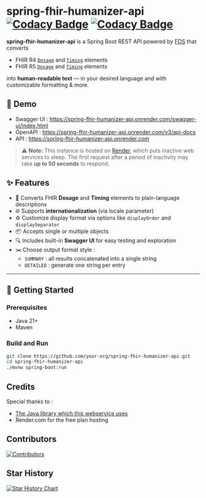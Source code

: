 # spring-fhir-humanizer-api [![Codacy Badge](https://app.codacy.com/project/badge/Grade/8ceab67e761147f398a3df72d1e0b741)](https://app.codacy.com/gh/jy95/spring-fhir-humanizer-api/dashboard?utm_source=gh&utm_medium=referral&utm_content=&utm_campaign=Badge_grade) [![Codacy Badge](https://app.codacy.com/project/badge/Coverage/8ceab67e761147f398a3df72d1e0b741)](https://app.codacy.com/gh/jy95/spring-fhir-humanizer-api/dashboard?utm_source=gh&utm_medium=referral&utm_content=&utm_campaign=Badge_coverage)

**spring-fhir-humanizer-api** is a Spring Boot REST API powered by [FDS](https://github.com/jy95/fds) that converts 
* FHIR R4 [`Dosage`](https://hl7.org/fhir/R4/dosage.html) and [`Timing`](https://hl7.org/fhir/R4/datatypes.html#timing) elements 
* FHIR R5 [`Dosage`](https://hl7.org/fhir/R5/dosage.html) and [`Timing`](https://hl7.org/fhir/R5/datatypes.html#timing) elements

into **human-readable text** — in your desired language and with customizable formatting & more.

## 🚀 Demo

- Swagger UI : https://spring-fhir-humanizer-api.onrender.com/swagger-ui/index.html 
- OpenAPI : https://spring-fhir-humanizer-api.onrender.com/v3/api-docs 
- API : https://spring-fhir-humanizer-api.onrender.com

> ⚠️ **Note:** This instance is hosted on [Render](https://render.com), which puts inactive web services to sleep. The first request after a period of inactivity may take **up to 50 seconds** to respond.

## ✨ Features

- 📝 Converts FHIR **Dosage** and **Timing** elements to plain-language descriptions
- 🌐 Supports **internationalization** (via locale parameter)
- ⚙️ Customize display format via options like `displayOrder` and `displaySeparator`
- 📦 Accepts single or multiple objects
- 🔍 Includes built-in **Swagger UI** for easy testing and exploration
- ✂️ Choose output format style :
  - `SUMMARY` : all results concatenated into a single string
  - `DETAILED` : generate one string per entry 

---

## 🚀 Getting Started

### Prerequisites

- Java 21+
- Maven

### Build and Run

```bash
git clone https://github.com/your-org/spring-fhir-humanizer-api.git
cd spring-fhir-humanizer-api
./mvnw spring-boot:run
```

## Credits

Special thanks to : 
- [The Java library which this webservice uses](https://github.com/jy95/fds)
- Render.com for the free plan hosting

## Contributors

<a href="https://github.com/jy95/spring-fhir-humanizer-api/graphs/contributors">
  <img src="https://contrib.rocks/image?repo=jy95/spring-fhir-humanizer-api" alt="Contributors" />
</a>

## Star History

[![Star History Chart](https://api.star-history.com/svg?repos=jy95/spring-fhir-humanizer-api&type=Date)](https://star-history.com/#jy95/spring-fhir-humanizer-api&Date)